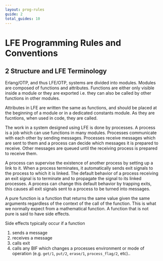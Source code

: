 ```yaml
---
layout: prog-rules
guide: 2
total_guides: 10
---
```

# LFE Programming Rules and Conventions

## 2 Structure and LFE Terminology

Erlang/OTP, and thus LFE/OTP, systems are divided into modules. Modules are
composed of functions and attributes. Functions are either only visible
inside a module or they are exported i.e. they can also be called by other
functions in other modules.

Attributes in LFE are written the same as functions, and should be placed at
the beginning of a module or in a dedicated  constants module. As they are
fucntions, when used in code, they are called.

The work in a system designed using LFE is done by processes. A process is a
job which can use functions in many modules. Processes communicate with each
other by sending messages. Processes receive messages which are sent to them
and a process can decide which messages it is prepared to receive. Other
messages are queued until the receiving process is prepared to receive them.

A process can supervise the existence of another process by setting up a link
to it. When a process terminates, it automatically sends exit signals to the
process to which it is linked. The default behavior of a process receiving an
exit signal is to terminate and to propagate the signal to its linked
processes. A process can change this default behavior by trapping exits, this
causes all exit signals sent to a process to be turned into messages.

A pure function is a function that returns the same value given the same
arguments regardless of the context of the call of the function. This is what
we normally expect from a mathematical function. A function that is not pure
is said to have side effects.

Side effects typically occur if a function

1. sends a message
1. receives a message
1. calls exit
1. calls any BIF which changes a processes environment or mode of operation
   (e.g. ``get/1``, ``put/2``, ``erase/1``, ``process_flag/2``, etc)..
